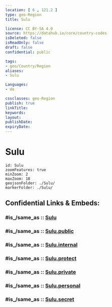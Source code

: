 ```yaml
---
location: [ 6 , 121.2 ] 
type: geo-Region
title: Sulu

license: CC BY-SA 4.0
source: https://datahub.io/core/country-codes
isDeleted: false
isReadOnly: false
draft: false
confidential: public

tags:
- geo/Country/Region
aliases:
- Sulu

Languages:
- de

cssclasses: geo-Region
publish: true
linkTitle: 
keywords: 
layout: 
publishDate: 
expiryDate: 
---
```


# Sulu

```leaflet
id: Sulu
zoomFeatures: true 
minZoom: 2 
maxZoom: 18
geojsonFolder: ./Sulu/
markerFolder: ./Sulu/
```


## Confidential Links & Embeds: 

### #is_/same_as :: [Sulu](/_Standards/Earth/Continent/Asia/Asia~South~East/Malay_Archipelago/Philippines/Regions~Philippines/Sulu.md) 

### #is_/same_as :: [Sulu.public](/_public/Earth/Continent/Asia/Asia~South~East/Malay_Archipelago/Philippines/Regions~Philippines/Sulu.public.md) 

### #is_/same_as :: [Sulu.internal](/_internal/Earth/Continent/Asia/Asia~South~East/Malay_Archipelago/Philippines/Regions~Philippines/Sulu.internal.md) 

### #is_/same_as :: [Sulu.protect](/_protect/Earth/Continent/Asia/Asia~South~East/Malay_Archipelago/Philippines/Regions~Philippines/Sulu.protect.md) 

### #is_/same_as :: [Sulu.private](/_private/Earth/Continent/Asia/Asia~South~East/Malay_Archipelago/Philippines/Regions~Philippines/Sulu.private.md) 

### #is_/same_as :: [Sulu.personal](/_personal/Earth/Continent/Asia/Asia~South~East/Malay_Archipelago/Philippines/Regions~Philippines/Sulu.personal.md) 

### #is_/same_as :: [Sulu.secret](/_secret/Earth/Continent/Asia/Asia~South~East/Malay_Archipelago/Philippines/Regions~Philippines/Sulu.secret.md)

